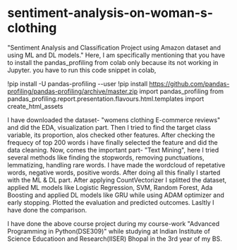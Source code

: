 # sentiment-analysis-on-woman-s-clothing
"Sentiment Analysis and Classification Project using Amazon dataset and using ML and DL models."
Here, I am specifically mentioning that you have to install the pandas_profiling from colab only because its not working in Jupyter.
you have to run this code snippet in colab,

!pip install -U pandas-profiling --user
!pip install https://github.com/pandas-profiling/pandas-profiling/archive/master.zip
import pandas_profiling
from pandas_profiling.report.presentation.flavours.html.templates import create_html_assets

I have downloaded the dataset- "womens clothing E-commerce reviews" and did the EDA, visualization part. Then I tried to find the target class variable, its proportion, alos checked other features. After checking the frequecy of top 200 words i have finally selected the feature and did the data cleaning. Now, comes the important part- "Text Mining", here I tried several methods like finding the stopwords, removing punctuations, lemmatizing, handling rare words. I have made the wordcloud of repetative words, negative words, positive words. After doing all this finally I started with the ML & DL part. After applying CountVectorizer I splitted the dataset, applied ML models like Logistic Regression, SVM, Random Forest, Ada Boosting and applied DL models like GRU while using ADAM optimizer and early stopping. Plotted the evaluation and predicted outcomes. Lasltly I have done the comparison.


I have done the above course project during my course-work "Advanced Programming in Python(DSE309)" while studying at Indian Institute of Science Educatioon and Research(IISER) Bhopal in the 3rd year of my BS.
